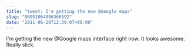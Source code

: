 ```yaml
---
title: "tweet: I'm getting the new @Google maps"
slug: "86051064096366592"
date: "2011-06-29T12:39:07+00:00"
---
```

I'm getting the new @Google maps interface right now. It looks awesome. Really slick.